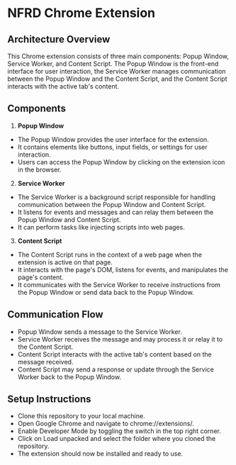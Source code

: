 # NFRD Chrome Extension
## Architecture Overview
This Chrome extension consists of three main components: Popup Window, Service Worker, and Content Script. The Popup Window is the front-end interface for user interaction, the Service Worker manages communication between the Popup Window and the Content Script, and the Content Script interacts with the active tab's content.

## Components
1. **Popup Window**
  + The Popup Window provides the user interface for the extension.
  + It contains elements like buttons, input fields, or settings for user interaction.
  + Users can access the Popup Window by clicking on the extension icon in the browser.
2. **Service Worker**
  + The Service Worker is a background script responsible for handling communication between the Popup Window and Content Script.
  + It listens for events and messages and can relay them between the Popup Window and Content Script.
  + It can perform tasks like injecting scripts into web pages.
3. **Content Script**
  + The Content Script runs in the context of a web page when the extension is active on that page.
  + It interacts with the page's DOM, listens for events, and manipulates the page's content.
  + It communicates with the Service Worker to receive instructions from the Popup Window or send data back to the Popup Window.
## Communication Flow
+ Popup Window sends a message to the Service Worker.
+ Service Worker receives the message and may process it or relay it to the Content Script.
+ Content Script interacts with the active tab's content based on the message received.
+ Content Script may send a response or update through the Service Worker back to the Popup Window.
## Setup Instructions
+ Clone this repository to your local machine.
+ Open Google Chrome and navigate to chrome://extensions/.
+ Enable Developer Mode by toggling the switch in the top right corner.
+ Click on Load unpacked and select the folder where you cloned the repository.
+ The extension should now be installed and ready to use.
